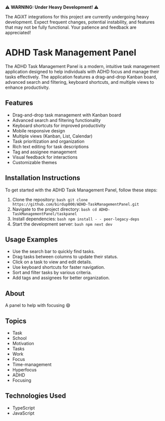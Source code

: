 ⚠️ **WARNING: Under Heavy Development!** ⚠️

The AGiXT integrations for this project are currently undergoing heavy development. Expect frequent changes, potential instability, and features that may not be fully functional. Your patience and feedback are appreciated!

# ADHD Task Management Panel

The ADHD Task Management Panel is a modern, intuitive task management application designed to help individuals with ADHD focus and manage their tasks effectively. The application features a drag-and-drop Kanban board, advanced search and filtering, keyboard shortcuts, and multiple views to enhance productivity.

## Features
- Drag-and-drop task management with Kanban board
- Advanced search and filtering functionality
- Keyboard shortcuts for improved productivity
- Mobile responsive design
- Multiple views (Kanban, List, Calendar)
- Task prioritization and organization
- Rich text editing for task descriptions
- Tag and assignee management
- Visual feedback for interactions
- Customizable themes

## Installation Instructions
To get started with the ADHD Task Management Panel, follow these steps:
1. Clone the repository: ```bash git clone https://github.com/birdup000/ADHD-TaskManagementPanel.git```
2. Navigate to the project directory: ```bash cd ADHD-TaskManagementPanel/taskpanel```
3. Install dependencies: ```bash npm install - - peer-legacy-deps```
4. Start the development server: ```bash npm next dev```

## Usage Examples
- Use the search bar to quickly find tasks.
- Drag tasks between columns to update their status.
- Click on a task to view and edit details.
- Use keyboard shortcuts for faster navigation.
- Sort and filter tasks by various criteria.
- Add tags and assignees for better organization.

## About
A panel to help with focusing 😄

## Topics
- Task
- School
- Motivation
- Tasks
- Work
- Focus
- Time-management
- Hyperfocus
- ADHD
- Focusing

## Technologies Used
- TypeScript
- JavaScript
